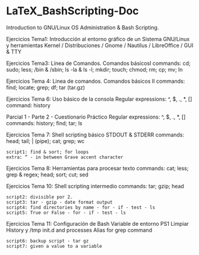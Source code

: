 # LaTeX_BashScripting-Doc
 Introduction to GNU/Linux OS Administration &amp; Bash Scripting.

Ejercicios Tema1: Introducción al entorno gráfico de un Sistema GNU/Linux y herramientas
	Kernel / Distribuciones / Gnome / Nautilus / LibreOffice / GUI & TTY

Ejercicios Tema3: Línea de Comandos. Comandos básicosI 
	commands: cd; sudo; less; /bin & /sbin; ls -la & ls -l; mkdir; touch; chmod; rm; cp; mv; ln 

Ejercicios Tema 4: Linea de comandos. Comandos básicos II 
	commands: find; locate; grep; df; tar (tar.gz)

Ejercicios Tema 6: Uso básico de la consola 
	Regular expressions: ^, $, ., *, []
	command: history

Parcial 1 - Parte 2 - Cuestionario Práctico
	Regular expressions: ^, $, ., *, []
	commands: history; find; tar; ls

Ejercicios Tema 7: Shell scripting básico
	STDOUT & STDERR
	commands: head; tail; | (pipe); cat; grep; wc
	
	script1: find & sort; for loops
	extra: “ - in between Grave accent character 

Ejercicios Tema 8: Herramientas para procesar texto
	commands: cat; less; grep & regex; head; sort; cut; sed

Ejercicios Tema 10: Shell scripting intermedio
	commands: tar; gzip; head

	script2: divisible por 2.
	script3: tar - gzip - date format output
	script4: find directories by name - for - if - test - ls
	script5: True or False - for - if - test - ls
	
Ejercicios Tema 11: Configuración de Bash
	Variable de entorno PS1
	Limpiar History y /tmp
	init.d and processes
	Alias for grep command
	
	script6: backup script - tar gz
	script7: given a value to a variable
